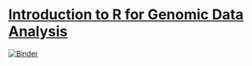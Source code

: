 # [Introduction to R for Genomic Data Analysis](https://compgenomr.github.io/book/Rintro.html)

[![Binder](https://mybinder.org/badge_logo.svg)](https://mybinder.org/v2/gh/onouek/intro2R/master?urlpath=rstudio)
